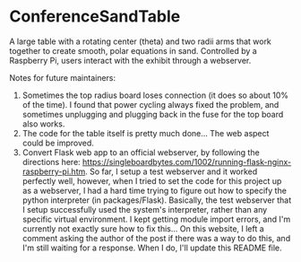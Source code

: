 # ConferenceSandTable

A large table with a rotating center (theta) and two radii arms that work together to create smooth, polar equations in sand. Controlled by a Raspberry Pi, users interact with the exhibit through a webserver.

Notes for future maintainers:
1. Sometimes the top radius board loses connection (it does so about 10% of the time). I found that power cycling always fixed the problem, and sometimes unplugging and plugging back in the fuse for the top board also works.
2. The code for the table itself is pretty much done... The web aspect could be improved.
3. Convert Flask web app to an official webserver, by following the directions here: https://singleboardbytes.com/1002/running-flask-nginx-raspberry-pi.htm. So far, I setup a test webserver and it worked perfectly well, however, when I tried to set the code for this project up as a webserver, I had a hard time trying to figure out how to specify the python interpreter (in packages/Flask). Basically, the test webserver that I setup successfully used the system's interpreter, rather than any specific virtual environment. I kept getting module import errors, and I'm currently not exactly sure how to fix this... On this website, I left a comment asking the author of the post if there was a way to do this, and I'm still waiting for a response. When I do, I'll update this README file.


